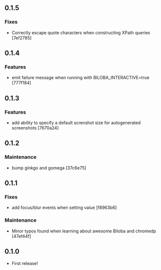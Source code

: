 ## 0.1.5

### Fixes
- Correctly escape quote characters when constructing XPath queries [7ef2785]

## 0.1.4

### Features
- emit failure message when running with BILOBA_INTERACTIVE=true [777f184]

## 0.1.3

### Features
- add ability to specify a default screnshot size for autogenerated screenshots [7670a24]

## 0.1.2

### Maintenance
- bump ginkgo and gomega [37c6e75]

## 0.1.1

### Fixes
- add focus/blur events when setting value [f8963b6]

### Maintenance
- Minor typos found when learning about awesome Biloba and chromedp [47ef44f]

## 0.1.0

- First release!

